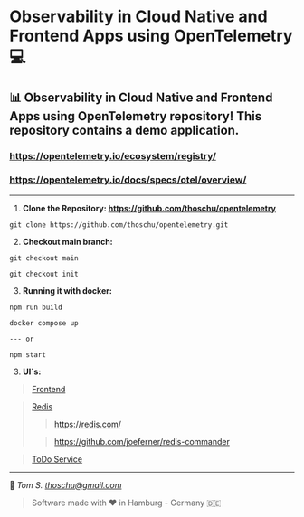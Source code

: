 # Observability in Cloud Native and Frontend Apps using OpenTelemetry 💻

## 📊 Observability in Cloud Native and Frontend Apps using OpenTelemetry repository! This repository contains a demo application.

### https://opentelemetry.io/ecosystem/registry/
### https://opentelemetry.io/docs/specs/otel/overview/

---

1. **Clone the Repository: https://github.com/thoschu/opentelemetry** 

```
git clone https://github.com/thoschu/opentelemetry.git
```

2. **Checkout main branch:** 

```
git checkout main

git checkout init
```

3. **Running it with docker:** 
```
npm run build 

docker compose up

--- or

npm start
```

3. **UI´s:**
> [Frontend](http://localhost:8080/)

> [Redis](http://localhost:8088/)
> > https://redis.com/
>
> > https://github.com/joeferner/redis-commander

> [ToDo Service](http://localhost:8081/todos)
---

📯
*Tom S.*
*thoschu@gmail.com*

> Software made with ❤️ in Hamburg - Germany 🇩🇪
